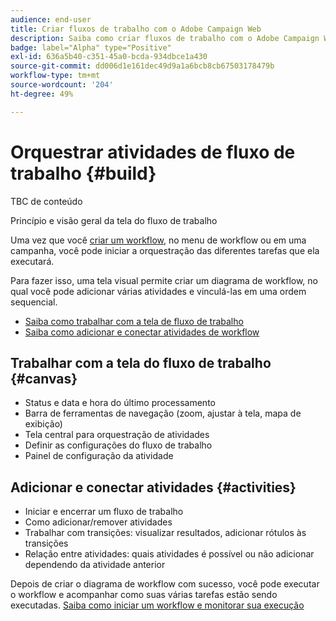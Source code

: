 ```yaml
---
audience: end-user
title: Criar fluxos de trabalho com o Adobe Campaign Web
description: Saiba como criar fluxos de trabalho com o Adobe Campaign Web
badge: label="Alpha" type="Positive"
exl-id: 636a5b40-c351-45a0-bcda-934dbce1a430
source-git-commit: dd006d1e161dec49d9a1a6bcb8cb67503178479b
workflow-type: tm+mt
source-wordcount: '204'
ht-degree: 49%

---
```


# Orquestrar atividades de fluxo de trabalho {#build}

TBC de conteúdo

Princípio e visão geral da tela do fluxo de trabalho


Uma vez que você [criar um workflow](create-workflow.md), no menu de workflow ou em uma campanha, você pode iniciar a orquestração das diferentes tarefas que ela executará.

Para fazer isso, uma tela visual permite criar um diagrama de workflow, no qual você pode adicionar várias atividades e vinculá-las em uma ordem sequencial.

* [Saiba como trabalhar com a tela de fluxo de trabalho](#canvas)
* [Saiba como adicionar e conectar atividades de workflow](#activities)

## Trabalhar com a tela do fluxo de trabalho {#canvas}

* Status e data e hora do último processamento
* Barra de ferramentas de navegação (zoom, ajustar à tela, mapa de exibição)
* Tela central para orquestração de atividades
* Definir as configurações do fluxo de trabalho
* Painel de configuração da atividade

## Adicionar e conectar atividades {#activities}

* Iniciar e encerrar um fluxo de trabalho
* Como adicionar/remover atividades
* Trabalhar com transições: visualizar resultados, adicionar rótulos às transições
* Relação entre atividades: quais atividades é possível ou não adicionar dependendo da atividade anterior

Depois de criar o diagrama de workflow com sucesso, você pode executar o workflow e acompanhar como suas várias tarefas estão sendo executadas. [Saiba como iniciar um workflow e monitorar sua execução](start-monitor-workflows.md)